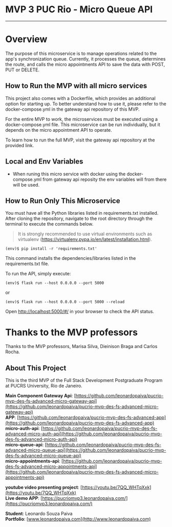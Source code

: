 # MVP 3 PUC Rio - Micro Queue API
 
---

# Overview
 
The purpose of this microservice is to manage operations related to the app's synchronization queue. Currently, it processes the queue, determines the route, and calls the micro appointments API to save the data with POST, PUT or DELETE.
 
## How to Run the MVP with all micro services
 
This project also comes with a Dockerfile, which provides an additional option for starting up. To better understand how to use it, please refer to the docker-compose.yml in the gateway api repository of this MVP.  
 
For the entire MVP to work, the microservices must be executed using a docker-compose.yml file. This microservice can be run individually, but it depends on the micro appointment API to operate.  
 
To learn how to run the full MVP, visit the gateway api repository at the provided link.

## Local and Env Variables

- When runing this micro service with docker using the docker-compose.yml from gateway api reposity the env variables will from there will be used.
 
## How to Run Only This Microservice
 
You must have all the Python libraries listed in requirements.txt installed.  
After cloning the repository, navigate to the root directory through the terminal to execute the commands below.
 
> It is strongly recommended to use virtual environments such as virtualenv (https://virtualenv.pypa.io/en/latest/installation.html).
 
```(env)$ pip install -r 'requirements.txt'```
 
This command installs the dependencies/libraries listed in the requirements.txt file.
 
To run the API, simply execute:
 
```(env)$ flask run --host 0.0.0.0 --port 5000```

or
 
```(env)$ flask run --host 0.0.0.0 --port 5000 --reload```

Open [http://localhost:5000/#/](http://localhost:5000/#/) in your browser to check the API status.
  

# Thanks to the MVP professors

Thanks to the MVP professors, Marisa Silva, Dieinison Braga and Carlos Rocha.

## About This Project
 
This is the third MVP of the Full Stack Development Postgraduate Program at PUCRS University, Rio de Janeiro.

**Main Component Gateway Api**: [https://github.com/leonardopaiva/pucrio-mvp-des-fs-advanced-micro-gateway-api](https://github.com/leonardopaiva/pucrio-mvp-des-fs-advanced-micro-gateway-api)  
**APP**: [https://github.com/leonardopaiva/pucrio-mvp-des-fs-advanced-app](https://github.com/leonardopaiva/pucrio-mvp-des-fs-advanced-app)  
**micro-auth-api**: [https://github.com/leonardopaiva/pucrio-mvp-des-fs-advanced-micro-auth-api](https://github.com/leonardopaiva/pucrio-mvp-des-fs-advanced-micro-auth-api)  
**micro-queue-api**: [https://github.com/leonardopaiva/pucrio-mvp-des-fs-advanced-micro-queue-api](https://github.com/leonardopaiva/pucrio-mvp-des-fs-advanced-micro-queue-api)  
**micro-appointments-api**: [https://github.com/leonardopaiva/pucrio-mvp-des-fs-advanced-micro-appointments-api](https://github.com/leonardopaiva/pucrio-mvp-des-fs-advanced-micro-appointments-api)  

**youtube video presenting project**: [https://youtu.be/7QQ_WHTqXxk](https://youtu.be/7QQ_WHTqXxk)  
**Live demo APP**: [https://pucriomvp3.leonardopaiva.com/](https://pucriomvp3.leonardopaiva.com/)  
 
**Student**: Leonardo Souza Paiva  
**Portfolio**: [www.leonardopaiva.com](http://www.leonardopaiva.com)
